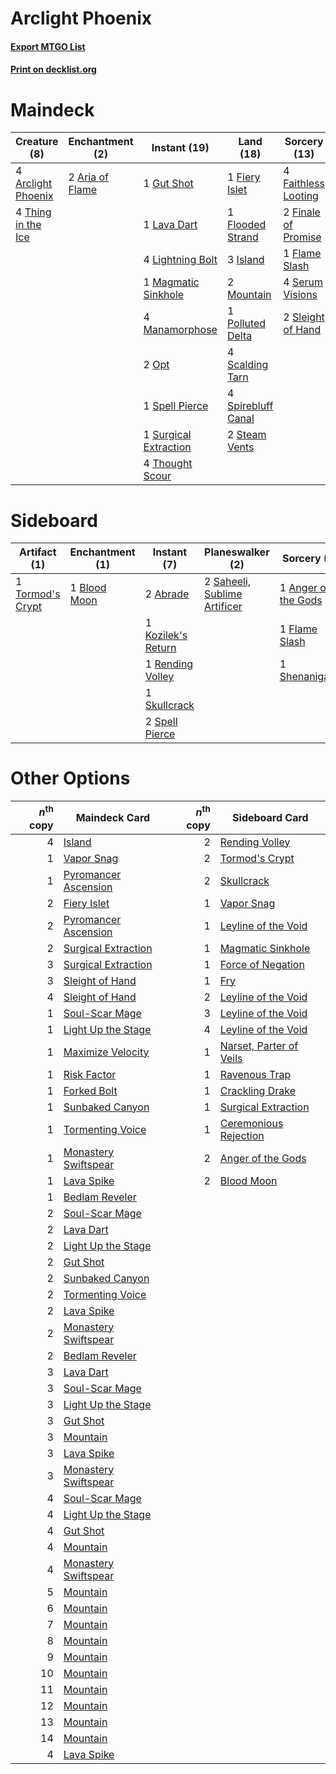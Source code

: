 # Arclight Phoenix

#### [Export MTGO List](../collection/Arclight%20Phoenix/Arclight%20Phoenix.txt)
#### [Print on decklist.org](http://decklist.org/?deckmain=4%09Arclight%20Phoenix%0A2%09Aria%20of%20Flame%0A4%09Faithless%20Looting%0A1%09Fiery%20Islet%0A2%09Finale%20of%20Promise%0A1%09Flame%20Slash%0A1%09Flooded%20Strand%0A1%09Gut%20Shot%0A3%09Island%0A1%09Lava%20Dart%0A4%09Lightning%20Bolt%0A1%09Magmatic%20Sinkhole%0A4%09Manamorphose%0A2%09Mountain%0A2%09Opt%0A1%09Polluted%20Delta%0A4%09Scalding%20Tarn%0A4%09Serum%20Visions%0A2%09Sleight%20of%20Hand%0A1%09Spell%20Pierce%0A4%09Spirebluff%20Canal%0A2%09Steam%20Vents%0A1%09Surgical%20Extraction%0A4%09Thing%20in%20the%20Ice%0A4%09Thought%20Scour&deckside=2%09Abrade%0A1%09Anger%20of%20the%20Gods%0A1%09Blood%20Moon%0A1%09Flame%20Slash%0A1%09Kozilek's%20Return%0A1%09Rending%20Volley%0A2%09Saheeli,%20Sublime%20Artificer%0A1%09Shenanigans%0A1%09Skullcrack%0A2%09Spell%20Pierce%0A1%09Tormod's%20Crypt%0A1%09Wear%20/%20Tear)
# Maindeck

|                                        Creature (8)                                         |                                     Enchantment (2)                                      |                                          Instant (19)                                          |                                          Land (18)                                          |                                         Sorcery (13)                                         |
|---------------------------------------------------------------------------------------------|------------------------------------------------------------------------------------------|------------------------------------------------------------------------------------------------|---------------------------------------------------------------------------------------------|----------------------------------------------------------------------------------------------|
|4 [Arclight Phoenix](http://gatherer.wizards.com/Pages/Card/Details.aspx?multiverseid=452841)|2 [Aria of Flame](http://gatherer.wizards.com/Pages/Card/Details.aspx?multiverseid=464067)|1 [Gut Shot](http://gatherer.wizards.com/Pages/Card/Details.aspx?multiverseid=397673)           |1 [Fiery Islet](http://gatherer.wizards.com/Pages/Card/Details.aspx?multiverseid=464187)     |4 [Faithless Looting](http://gatherer.wizards.com/Pages/Card/Details.aspx?multiverseid=389512)|
|4 [Thing in the Ice](http://gatherer.wizards.com/Pages/Card/Details.aspx?multiverseid=409836)|                                                                                          |1 [Lava Dart](http://gatherer.wizards.com/Pages/Card/Details.aspx?multiverseid=29766)           |1 [Flooded Strand](http://gatherer.wizards.com/Pages/Card/Details.aspx?multiverseid=405098)  |2 [Finale of Promise](http://gatherer.wizards.com/Pages/Card/Details.aspx?multiverseid=461054)|
|                                                                                             |                                                                                          |4 [Lightning Bolt](http://gatherer.wizards.com/Pages/Card/Details.aspx?multiverseid=806)        |3 [Island](http://gatherer.wizards.com/Pages/Card/Details.aspx?multiverseid=439857)          |1 [Flame Slash](http://gatherer.wizards.com/Pages/Card/Details.aspx?multiverseid=416914)      |
|                                                                                             |                                                                                          |1 [Magmatic Sinkhole](http://gatherer.wizards.com/Pages/Card/Details.aspx?multiverseid=464084)  |2 [Mountain](http://gatherer.wizards.com/Pages/Card/Details.aspx?multiverseid=439859)        |4 [Serum Visions](http://gatherer.wizards.com/Pages/Card/Details.aspx?multiverseid=50145)     |
|                                                                                             |                                                                                          |4 [Manamorphose](http://gatherer.wizards.com/Pages/Card/Details.aspx?multiverseid=370568)       |1 [Polluted Delta](http://gatherer.wizards.com/Pages/Card/Details.aspx?multiverseid=405104)  |2 [Sleight of Hand](http://gatherer.wizards.com/Pages/Card/Details.aspx?multiverseid=25557)   |
|                                                                                             |                                                                                          |2 [Opt](http://gatherer.wizards.com/Pages/Card/Details.aspx?multiverseid=442948)                |4 [Scalding Tarn](http://gatherer.wizards.com/Pages/Card/Details.aspx?multiverseid=405107)   |                                                                                              |
|                                                                                             |                                                                                          |1 [Spell Pierce](http://gatherer.wizards.com/Pages/Card/Details.aspx?multiverseid=425876)       |4 [Spirebluff Canal](http://gatherer.wizards.com/Pages/Card/Details.aspx?multiverseid=417822)|                                                                                              |
|                                                                                             |                                                                                          |1 [Surgical Extraction](http://gatherer.wizards.com/Pages/Card/Details.aspx?multiverseid=397706)|2 [Steam Vents](http://gatherer.wizards.com/Pages/Card/Details.aspx?multiverseid=405109)     |                                                                                              |
|                                                                                             |                                                                                          |4 [Thought Scour](http://gatherer.wizards.com/Pages/Card/Details.aspx?multiverseid=380203)      |                                                                                             |                                                                                              |


# Sideboard

|                                       Artifact (1)                                        |                                   Enchantment (1)                                    |                                         Instant (7)                                         |                                           Planeswalker (2)                                            |                                         Sorcery (3)                                          | Unknown (1) |
|-------------------------------------------------------------------------------------------|--------------------------------------------------------------------------------------|---------------------------------------------------------------------------------------------|-------------------------------------------------------------------------------------------------------|----------------------------------------------------------------------------------------------|-------------|
|1 [Tormod's Crypt](http://gatherer.wizards.com/Pages/Card/Details.aspx?multiverseid=389723)|1 [Blood Moon](http://gatherer.wizards.com/Pages/Card/Details.aspx?multiverseid=45386)|2 [Abrade](http://gatherer.wizards.com/Pages/Card/Details.aspx?multiverseid=430772)          |2 [Saheeli, Sublime Artificer](http://gatherer.wizards.com/Pages/Card/Details.aspx?multiverseid=461161)|1 [Anger of the Gods](http://gatherer.wizards.com/Pages/Card/Details.aspx?multiverseid=438682)|1 Wear / Tear|
|                                                                                           |                                                                                      |1 [Kozilek's Return](http://gatherer.wizards.com/Pages/Card/Details.aspx?multiverseid=407608)|                                                                                                       |1 [Flame Slash](http://gatherer.wizards.com/Pages/Card/Details.aspx?multiverseid=416914)      |             |
|                                                                                           |                                                                                      |1 [Rending Volley](http://gatherer.wizards.com/Pages/Card/Details.aspx?multiverseid=394663)  |                                                                                                       |1 [Shenanigans](http://gatherer.wizards.com/Pages/Card/Details.aspx?multiverseid=464095)      |             |
|                                                                                           |                                                                                      |1 [Skullcrack](http://gatherer.wizards.com/Pages/Card/Details.aspx?multiverseid=366238)      |                                                                                                       |                                                                                              |             |
|                                                                                           |                                                                                      |2 [Spell Pierce](http://gatherer.wizards.com/Pages/Card/Details.aspx?multiverseid=425876)    |                                                                                                       |                                                                                              |             |


# Other Options

|*n*<sup>th</sup> copy|                                         Maindeck Card                                         |*n*<sup>th</sup> copy|                                          Sideboard Card                                          |
|--------------------:|-----------------------------------------------------------------------------------------------|--------------------:|--------------------------------------------------------------------------------------------------|
|                    4|[Island](http://gatherer.wizards.com/Pages/Card/Details.aspx?multiverseid=439857)              |                    2|[Rending Volley](http://gatherer.wizards.com/Pages/Card/Details.aspx?multiverseid=394663)         |
|                    1|[Vapor Snag](http://gatherer.wizards.com/Pages/Card/Details.aspx?multiverseid=249373)          |                    2|[Tormod's Crypt](http://gatherer.wizards.com/Pages/Card/Details.aspx?multiverseid=389723)         |
|                    1|[Pyromancer Ascension](http://gatherer.wizards.com/Pages/Card/Details.aspx?multiverseid=425933)|                    2|[Skullcrack](http://gatherer.wizards.com/Pages/Card/Details.aspx?multiverseid=366238)             |
|                    2|[Fiery Islet](http://gatherer.wizards.com/Pages/Card/Details.aspx?multiverseid=464187)         |                    1|[Vapor Snag](http://gatherer.wizards.com/Pages/Card/Details.aspx?multiverseid=249373)             |
|                    2|[Pyromancer Ascension](http://gatherer.wizards.com/Pages/Card/Details.aspx?multiverseid=425933)|                    1|[Leyline of the Void](http://gatherer.wizards.com/Pages/Card/Details.aspx?multiverseid=107682)    |
|                    2|[Surgical Extraction](http://gatherer.wizards.com/Pages/Card/Details.aspx?multiverseid=397706) |                    1|[Magmatic Sinkhole](http://gatherer.wizards.com/Pages/Card/Details.aspx?multiverseid=464084)      |
|                    3|[Surgical Extraction](http://gatherer.wizards.com/Pages/Card/Details.aspx?multiverseid=397706) |                    1|[Force of Negation](http://gatherer.wizards.com/Pages/Card/Details.aspx?multiverseid=464001)      |
|                    3|[Sleight of Hand](http://gatherer.wizards.com/Pages/Card/Details.aspx?multiverseid=25557)      |                    1|[Fry](http://gatherer.wizards.com/Pages/Card/Details.aspx?multiverseid=466894)                    |
|                    4|[Sleight of Hand](http://gatherer.wizards.com/Pages/Card/Details.aspx?multiverseid=25557)      |                    2|[Leyline of the Void](http://gatherer.wizards.com/Pages/Card/Details.aspx?multiverseid=107682)    |
|                    1|[Soul-Scar Mage](http://gatherer.wizards.com/Pages/Card/Details.aspx?multiverseid=426850)      |                    3|[Leyline of the Void](http://gatherer.wizards.com/Pages/Card/Details.aspx?multiverseid=107682)    |
|                    1|[Light Up the Stage](http://gatherer.wizards.com/Pages/Card/Details.aspx?multiverseid=457251)  |                    4|[Leyline of the Void](http://gatherer.wizards.com/Pages/Card/Details.aspx?multiverseid=107682)    |
|                    1|[Maximize Velocity](http://gatherer.wizards.com/Pages/Card/Details.aspx?multiverseid=452861)   |                    1|[Narset, Parter of Veils](http://gatherer.wizards.com/Pages/Card/Details.aspx?multiverseid=460988)|
|                    1|[Risk Factor](http://gatherer.wizards.com/Pages/Card/Details.aspx?multiverseid=452863)         |                    1|[Ravenous Trap](http://gatherer.wizards.com/Pages/Card/Details.aspx?multiverseid=197537)          |
|                    1|[Forked Bolt](http://gatherer.wizards.com/Pages/Card/Details.aspx?multiverseid=401702)         |                    1|[Crackling Drake](http://gatherer.wizards.com/Pages/Card/Details.aspx?multiverseid=452913)        |
|                    1|[Sunbaked Canyon](http://gatherer.wizards.com/Pages/Card/Details.aspx?multiverseid=464196)     |                    1|[Surgical Extraction](http://gatherer.wizards.com/Pages/Card/Details.aspx?multiverseid=397706)    |
|                    1|[Tormenting Voice](http://gatherer.wizards.com/Pages/Card/Details.aspx?multiverseid=426853)    |                    1|[Ceremonious Rejection](http://gatherer.wizards.com/Pages/Card/Details.aspx?multiverseid=417613)  |
|                    1|[Monastery Swiftspear](http://gatherer.wizards.com/Pages/Card/Details.aspx?multiverseid=438706)|                    2|[Anger of the Gods](http://gatherer.wizards.com/Pages/Card/Details.aspx?multiverseid=438682)      |
|                    1|[Lava Spike](http://gatherer.wizards.com/Pages/Card/Details.aspx?multiverseid=79084)           |                    2|[Blood Moon](http://gatherer.wizards.com/Pages/Card/Details.aspx?multiverseid=45386)              |
|                    1|[Bedlam Reveler](http://gatherer.wizards.com/Pages/Card/Details.aspx?multiverseid=414415)      |                     |                                                                                                  |
|                    2|[Soul-Scar Mage](http://gatherer.wizards.com/Pages/Card/Details.aspx?multiverseid=426850)      |                     |                                                                                                  |
|                    2|[Lava Dart](http://gatherer.wizards.com/Pages/Card/Details.aspx?multiverseid=29766)            |                     |                                                                                                  |
|                    2|[Light Up the Stage](http://gatherer.wizards.com/Pages/Card/Details.aspx?multiverseid=457251)  |                     |                                                                                                  |
|                    2|[Gut Shot](http://gatherer.wizards.com/Pages/Card/Details.aspx?multiverseid=397673)            |                     |                                                                                                  |
|                    2|[Sunbaked Canyon](http://gatherer.wizards.com/Pages/Card/Details.aspx?multiverseid=464196)     |                     |                                                                                                  |
|                    2|[Tormenting Voice](http://gatherer.wizards.com/Pages/Card/Details.aspx?multiverseid=426853)    |                     |                                                                                                  |
|                    2|[Lava Spike](http://gatherer.wizards.com/Pages/Card/Details.aspx?multiverseid=79084)           |                     |                                                                                                  |
|                    2|[Monastery Swiftspear](http://gatherer.wizards.com/Pages/Card/Details.aspx?multiverseid=438706)|                     |                                                                                                  |
|                    2|[Bedlam Reveler](http://gatherer.wizards.com/Pages/Card/Details.aspx?multiverseid=414415)      |                     |                                                                                                  |
|                    3|[Lava Dart](http://gatherer.wizards.com/Pages/Card/Details.aspx?multiverseid=29766)            |                     |                                                                                                  |
|                    3|[Soul-Scar Mage](http://gatherer.wizards.com/Pages/Card/Details.aspx?multiverseid=426850)      |                     |                                                                                                  |
|                    3|[Light Up the Stage](http://gatherer.wizards.com/Pages/Card/Details.aspx?multiverseid=457251)  |                     |                                                                                                  |
|                    3|[Gut Shot](http://gatherer.wizards.com/Pages/Card/Details.aspx?multiverseid=397673)            |                     |                                                                                                  |
|                    3|[Mountain](http://gatherer.wizards.com/Pages/Card/Details.aspx?multiverseid=439859)            |                     |                                                                                                  |
|                    3|[Lava Spike](http://gatherer.wizards.com/Pages/Card/Details.aspx?multiverseid=79084)           |                     |                                                                                                  |
|                    3|[Monastery Swiftspear](http://gatherer.wizards.com/Pages/Card/Details.aspx?multiverseid=438706)|                     |                                                                                                  |
|                    4|[Soul-Scar Mage](http://gatherer.wizards.com/Pages/Card/Details.aspx?multiverseid=426850)      |                     |                                                                                                  |
|                    4|[Light Up the Stage](http://gatherer.wizards.com/Pages/Card/Details.aspx?multiverseid=457251)  |                     |                                                                                                  |
|                    4|[Gut Shot](http://gatherer.wizards.com/Pages/Card/Details.aspx?multiverseid=397673)            |                     |                                                                                                  |
|                    4|[Mountain](http://gatherer.wizards.com/Pages/Card/Details.aspx?multiverseid=439859)            |                     |                                                                                                  |
|                    4|[Monastery Swiftspear](http://gatherer.wizards.com/Pages/Card/Details.aspx?multiverseid=438706)|                     |                                                                                                  |
|                    5|[Mountain](http://gatherer.wizards.com/Pages/Card/Details.aspx?multiverseid=439859)            |                     |                                                                                                  |
|                    6|[Mountain](http://gatherer.wizards.com/Pages/Card/Details.aspx?multiverseid=439859)            |                     |                                                                                                  |
|                    7|[Mountain](http://gatherer.wizards.com/Pages/Card/Details.aspx?multiverseid=439859)            |                     |                                                                                                  |
|                    8|[Mountain](http://gatherer.wizards.com/Pages/Card/Details.aspx?multiverseid=439859)            |                     |                                                                                                  |
|                    9|[Mountain](http://gatherer.wizards.com/Pages/Card/Details.aspx?multiverseid=439859)            |                     |                                                                                                  |
|                   10|[Mountain](http://gatherer.wizards.com/Pages/Card/Details.aspx?multiverseid=439859)            |                     |                                                                                                  |
|                   11|[Mountain](http://gatherer.wizards.com/Pages/Card/Details.aspx?multiverseid=439859)            |                     |                                                                                                  |
|                   12|[Mountain](http://gatherer.wizards.com/Pages/Card/Details.aspx?multiverseid=439859)            |                     |                                                                                                  |
|                   13|[Mountain](http://gatherer.wizards.com/Pages/Card/Details.aspx?multiverseid=439859)            |                     |                                                                                                  |
|                   14|[Mountain](http://gatherer.wizards.com/Pages/Card/Details.aspx?multiverseid=439859)            |                     |                                                                                                  |
|                    4|[Lava Spike](http://gatherer.wizards.com/Pages/Card/Details.aspx?multiverseid=79084)           |                     |                                                                                                  |

